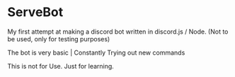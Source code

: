 # ServeBot
My first attempt at making a discord bot written in discord.js / Node. (Not to be used, only for testing purposes)

The bot is very basic | Constantly Trying out new commands

This is not for Use. Just for learning.
